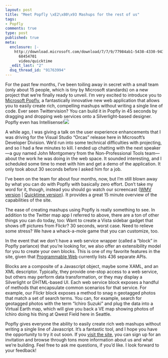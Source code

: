 ```yaml
--- 
layout: post
title: "Meet Popfly \xE2\x80\x93 Mashups for the rest of us"
tags: 
- Popfly
comments: true
type: post
published: true
meta: 
  enclosure: |-
    http://download.microsoft.com/download/7/7/9/77984ab1-5438-4330-9430-90553f3555be/PopflyIn15Minutes.mov
      68454701
      video/quicktime
  _edit_last: "2"
  dsq_thread_id: "91763994"
---
```

For the past few months, I’ve been toiling away in secret with a small team (only about 15 people, which is tiny by Microsoft standards) on a new project that we’re finally ready to unveil. I’m very excited to introduce you to <a href="http://www.popfly.com">Microsoft Popfly</a>, a fantastically innovative new web application that allows you to easily create rich, compelling mashups without writing a single line of code. Ever seen Twittervision? You can build it in Popfly in 45 seconds by dragging and dropping web services onto a Silverlight-based designer. Popfly even has Intellisense!<img src="http://www.popfly.ms/Overview/images/overview/thumb_designersurface.gif" />

  A while ago, I was giving a talk on the user experience enhancements that I was driving for the Visual Studio “Orcas” release here in Microsoft’s Developer Division. We’d run into some technical difficulties with projecting, and so I had a few minutes to kill. I ended up chatting with the next speaker—a guy named John Montgomery from the Non-Professional Tools team—about the work he was doing in the web space. It sounded interesting, and I scheduled some time to meet with him and get a demo of the application. It only took about 30 seconds before I asked him for a job.

  I’ve been on the team for about four months, now, but I’m still blown away by what you can do with Popfly with basically zero effort. Don’t take my word for it, though, instead you should go watch our screencast (<a href="http://go.microsoft.com/fwlink/?LinkID=91175">WMV version</a> | <a href="http://download.microsoft.com/download/7/7/9/77984ab1-5438-4330-9430-90553f3555be/PopflyIn15Minutes.mov">Quicktime version</a>). It provides a great 15 minute overview of the capabilities of the site.

  The ease of creating mashups using Popfly is really something to see. In addition to the Twitter map app I referred to above, there are a ton of other things you can do today, too: Want to create a Vista sidebar gadget that shows off pictures from Flickr? 30 seconds, worst case. Need to relieve some stress? We have a whack-a-mole game that you can customize, too.

  In the event that we don’t have a web service wrapper (called a “block” in Popfly parlance) that you’re looking for, we also offer an extensibility model for you to create your own blocks. This is one of my favorite features in the site, given that <a href="http://www.programmableweb.com/">Programmable Web</a> currently lists 436 separate APIs.

  Blocks are a composite of a Javascript object, maybe some XAML, and an XML descriptor. Typically, they provide one-stop access to a web service, but others may perform data transformation, or they may display a Silverlight or DHTML-based UI. Each web service block exposes a handful of methods that encapsulate common scenarios for that service. For example, our Flickr block exposes a method to snag n geotagged photos that match a set of search terms. You can, for example, search for geotagged photos with the term “Ichiro Suzuki” and plug the data into a Virtual Earth map, which will give you back a VE map showing photos of Ichiro doing his thing at Qwest Field here in Seattle.

  Popfly gives everyone the ability to easily create rich web mashups without writing a single line of Javascript. It’s a fantastic tool, and I hope you have the opportunity to try it out soon. If you <a href="http://www.popfly.com">visit the site</a>, you can sign up for an invitation and browse through tons more information about us and what we’re building. Feel free to ask me questions, if you’d like. I look forward to your feedback!
